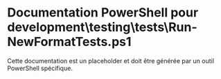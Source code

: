 # Documentation PowerShell pour development\testing\tests\Run-NewFormatTests.ps1

Cette documentation est un placeholder et doit être générée par un outil PowerShell spécifique.
